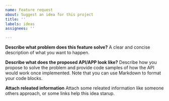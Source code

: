 ```yaml
---
name: Feature request
about: Suggest an idea for this project
title: ''
labels: ideas
assignees: ''

---
```


**Describe what problem does this feature solve?**
A clear and concise description of what you want to happen.

**Describe what does the proposed API/APP look like?**
Describe how you propose to solve the problem and provide code samples of how the API would work once implemented. Note that you can use Markdown to format your code blocks.

**Attach releated information**
Attach some releated information like someone others approach, or some links help this idea starup.

